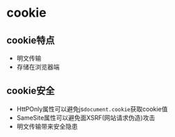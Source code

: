 # cookie

## cookie特点

* 明文传输
* 存储在浏览器端

## cookie安全

* HttPOnly属性可以避免js` document.cookie `获取cookie值
* SameSite属性可以避免面XSRF(网站请求伪造)攻击
* 明文传输带来安全隐患
